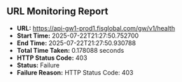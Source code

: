 ## URL Monitoring Report

- **URL:** https://api-gw1-prod1.fisglobal.com/gw/v1/health
- **Start Time:** 2025-07-22T21:27:50.752700
- **End Time:** 2025-07-22T21:27:50.930788
- **Total Time Taken:** 0.178088 seconds
- **HTTP Status Code:** 403
- **Status:** Failure
- **Failure Reason:** HTTP Status Code: 403
